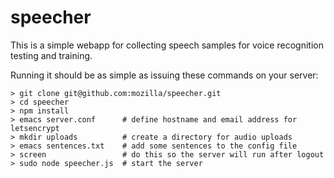 # speecher
This is a simple webapp for collecting speech samples for voice
recognition testing and training.

Running it should be as simple as issuing these commands on your
server:

```
> git clone git@github.com:mozilla/speecher.git
> cd speecher
> npm install
> emacs server.conf      # define hostname and email address for letsencrypt
> mkdir uploads          # create a directory for audio uploads
> emacs sentences.txt    # add some sentences to the config file
> screen                 # do this so the server will run after logout
> sudo node speecher.js  # start the server
```

